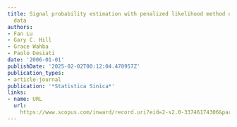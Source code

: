 ```yaml
---
title: Signal probability estimation with penalized likelihood method on weighted
  data
authors:
- Fan Lu
- Gary C. Hill
- Grace Wahba
- Paolo Desiati
date: '2006-01-01'
publishDate: '2025-02-02T00:12:04.470957Z'
publication_types:
- article-journal
publication: '*Statistica Sinica*'
links:
- name: URL
  url: 
    https://www.scopus.com/inward/record.uri?eid=2-s2.0-33746174306&partnerID=40&md5=cbfa112ab9d7d6248cc5b13008e7e55b
---
```


